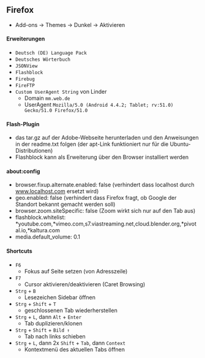 ## Firefox

- Add-ons -> Themes -> Dunkel -> Aktivieren

#### Erweiterungen
- `Deutsch (DE) Language Pack`
- `Deutsches Wörterbuch`
- `JSONView`
- `Flashblock`
- `Firebug`
- `FireFTP`
- `Custom UserAgent String` von Linder
  - Domain `mm.web.de` 
  - UserAgent `Mozilla/5.0 (Android 4.4.2; Tablet; rv:51.0) Gecko/51.0 Firefox/51.0`

#### Flash-Plugin

- das tar.gz auf der Adobe-Webseite herunterladen und den Anweisungen in der readme.txt folgen (der apt-Link funktioniert nur für die Ubuntu-Distributionen)
- Flashblock kann als Erweiterung über den Browser installiert werden

#### about:config

- browser.fixup.alternate.enabled: false (verhindert dass localhost durch www.localhost.com ersetzt wird)
- geo.enabled: false (verhindert dass Firefox fragt, ob Google der Standort bekannt gemacht werden soll)
- browser.zoom.siteSpecific: false (Zoom wirkt sich nur auf den Tab aus)
- flashblock.whitelist: *youtube.com,*vimeo.com,s7.viastreaming.net,cloud.blender.org,*pivotal.io,*kaltura.com
- media.default_volume: 0.1

#### Shortcuts

- `F6`
  - Fokus auf Seite setzen (von Adresszeile)
- `F7`
  - Cursor aktivieren/deaktivieren (Caret Browsing)
- `Strg` + `B`
  - Lesezeichen Sidebar öffnen
- `Strg` + `Shift` + `T`
  - geschlossenen Tab wiederherstellen
- `Strg` + `L`, dann `Alt` + `Enter`
  - Tab duplizieren/klonen
- `Strg` + `Shift` + `Bild ↑`
  - Tab nach links schieben
- `Strg` + `L`, dann 2x `Shift` + `Tab`, dann `Context`
  - Kontextmenü des aktuellen Tabs öffnen
